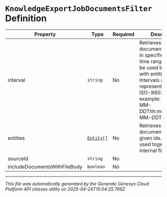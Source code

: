 # `KnowledgeExportJobDocumentsFilter` Definition

| Property | Type | Required | Description |
|----------|------|----------|-------------|
| interval | `string` | No | Retrieves the documents modified in specified date and time range. Cannot be used together with entities filter. Intervals are represented as an ISO-8601 string. For example: YYYY-MM-DDThh:mm:ss/YYYY-MM-DDThh:mm:ss |
| entities | [`Entity[]`](entity-definition.md) | No | Retrieves the documents with the given ids. Cannot be used together with internal filter. |
| sourceId | `string` | No |  |
| includeDocumentsWithFileBody | `boolean` | No |  |

---

*This file was automatically generated by the Generate Genesys Cloud Platform API classes utility on 2025-04-24T15:04:25.766Z*